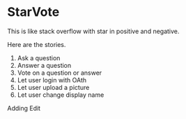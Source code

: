 # StarVote
This is like stack overflow with star in positive and negative.


Here are the stories.
1. Ask a question
2. Answer a question
3. Vote on a question or answer
4. Let user login with OAth
5. Let user upload a picture
6. Let user change display name

Adding Edit